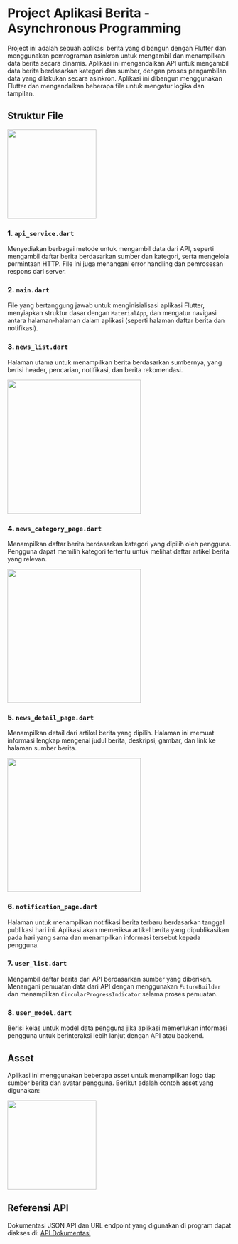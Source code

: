 # Project Aplikasi Berita - Asynchronous Programming

Project ini adalah sebuah aplikasi berita yang dibangun dengan Flutter dan menggunakan pemrograman asinkron untuk mengambil dan menampilkan data berita secara dinamis. Aplikasi ini mengandalkan API untuk mengambil data berita berdasarkan kategori dan sumber, dengan proses pengambilan data yang dilakukan secara asinkron. Aplikasi ini dibangun menggunakan Flutter dan mengandalkan beberapa file untuk mengatur logika dan tampilan.

## Struktur File

<img src="https://github.com/user-attachments/assets/6c2ee47a-305c-4405-8701-dac7f3064a6f" width="200"/>

### 1. **`api_service.dart`**
Menyediakan berbagai metode untuk mengambil data dari API, seperti mengambil daftar berita berdasarkan sumber dan kategori, serta mengelola permintaan HTTP. File ini juga menangani error handling dan pemrosesan respons dari server.

### 2. **`main.dart`**
File yang bertanggung jawab untuk menginisialisasi aplikasi Flutter, menyiapkan struktur dasar dengan `MaterialApp`, dan mengatur navigasi antara halaman-halaman dalam aplikasi (seperti halaman daftar berita dan notifikasi).

### 3. **`news_list.dart`**
Halaman utama untuk menampilkan berita berdasarkan sumbernya, yang berisi header, pencarian, notifikasi, dan berita rekomendasi.
   
<img src="https://github.com/user-attachments/assets/0f46a960-8139-4aca-9cda-d56088545e6a" width="300"/>

### 4. **`news_category_page.dart`**
Menampilkan daftar berita berdasarkan kategori yang dipilih oleh pengguna. Pengguna dapat memilih kategori tertentu untuk melihat daftar artikel berita yang relevan.

<img src="https://github.com/user-attachments/assets/d66d6056-82ed-44ca-9e9c-72bfb9c4e5a0" width="300"/>

### 5. **`news_detail_page.dart`**
Menampilkan detail dari artikel berita yang dipilih. Halaman ini memuat informasi lengkap mengenai judul berita, deskripsi, gambar, dan link ke halaman sumber berita.

<img src="https://github.com/user-attachments/assets/66855fc5-3da3-41a9-819b-b20d8c4c6f4c" width="300"/>

### 6. **`notification_page.dart`**
Halaman untuk menampilkan notifikasi berita terbaru berdasarkan tanggal publikasi hari ini. Aplikasi akan memeriksa artikel berita yang dipublikasikan pada hari yang sama dan menampilkan informasi tersebut kepada pengguna.

### 7. **`user_list.dart`**
Mengambil daftar berita dari API berdasarkan sumber yang diberikan. Menangani pemuatan data dari API dengan menggunakan `FutureBuilder` dan menampilkan `CircularProgressIndicator` selama proses pemuatan.

### 8. **`user_model.dart`**
Berisi kelas untuk model data pengguna jika aplikasi memerlukan informasi pengguna untuk berinteraksi lebih lanjut dengan API atau backend.

## Asset
Aplikasi ini menggunakan beberapa asset untuk menampilkan logo tiap sumber berita dan avatar pengguna. Berikut adalah contoh asset yang digunakan:

<img src="https://github.com/user-attachments/assets/3f02ef0a-9a7c-4806-b1f9-d49735524ad1" width="200"/>

## Referensi API
Dokumentasi JSON API dan URL endpoint yang digunakan di program dapat diakses di:
[API Dokumentasi](https://github.com/renomureza/api-berita-indonesia.git)
